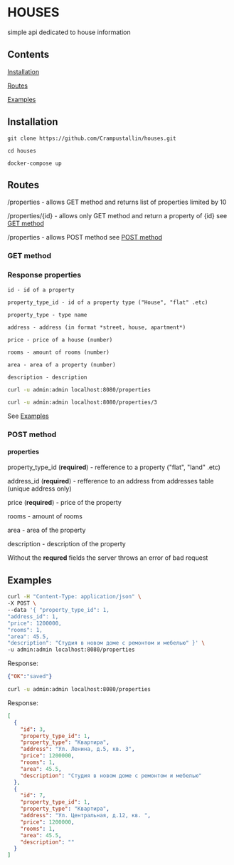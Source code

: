 # HOUSES

simple api dedicated to house information

## Contents

[Installation](#installation)

[Routes](#routes)

[Examples](#examples)


## Installation

```
git clone https://github.com/Crampustallin/houses.git

cd houses

docker-compose up
```


## Routes

/properties - allows GET method and returns list of properties limited by 10 

/properties/{id} - allows only GET method and return a property of {id} see [GET method](#get-method)


/properties - allows POST method see [POST method](#post-method)



### GET method

### Response properties


    id - id of a property
    
    property_type_id - id of a property type ("House", "flat" .etc)
    
    property_type - type name
    
    address - address (in format *street, house, apartment*)
    
    price - price of a house (number)
    
    rooms - amount of rooms (number)
    
    area - area of a property (number)
    
    description - description

```bash
curl -u admin:admin localhost:8080/properties
```

```bash
curl -u admin:admin localhost:8080/properties/3
```

See [Examples](#examples)

### POST method

#### properties

property_type_id (**required**) - refference to a property ("flat", "land" .etc) 

address_id (**required**) - refference to an address from addresses table (unique address only)  

price (**required**) - price of the property

rooms - amount of rooms 

area - area of the property

description - description of the property

Without the **requred** fields the server throws an error of bad request

## Examples

```bash
curl -H "Content-Type: application/json" \ 
-X POST \
--data '{ "property_type_id": 1, 
"address_id": 1, 
"price": 1200000, 
"rooms": 1, 
"area": 45.5,  
"description": "Студия в новом доме с ремонтом и мебелью" }' \
-u admin:admin localhost:8080/properties
```
Response:

```JSON
{"OK":"saved"}
```

```bash
curl -u admin:admin localhost:8080/properties
```

Response:

```JSON
[
  {
    "id": 3,
    "property_type_id": 1,
    "property_type": "Квартира",
    "address": "Ул. Ленина, д.5, кв. 3",
    "price": 1200000,
    "rooms": 1,
    "area": 45.5,
    "description": "Студия в новом доме с ремонтом и мебелью"
  },
  {
    "id": 7,
    "property_type_id": 1,
    "property_type": "Квартира",
    "address": "Ул. Центральная, д.12, кв. ",
    "price": 1200000,
    "rooms": 1,
    "area": 45.5,
    "description": ""
  }
]

```
